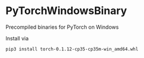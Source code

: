 # PyTorchWindowsBinary
Precompiled binaries for PyTorch on Windows

Install via

```
pip3 install torch-0.1.12-cp35-cp35m-win_amd64.whl
```
